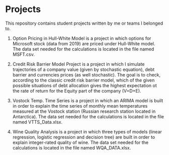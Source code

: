 # Projects
This repository contains student projects written by me or teams I belonged to.


1) Option Pricing in Hull-White Model is a project in which options for Microsoft stock (data from 2019) are priced under Hull-White model. The data set needed for the calculations is located in the file named MSFT.csv.


2) Credit Risk Barrier Model Project is a project in which I simulate trajectories of a company value (given by stochastic equation), debt barrier and currencies prices (as well stochastic). The goal is to check, according to the classic credit risk barrier model, which of the given possible situations of debt allocation gives the highest expectation ot the rate of return for the Equity part of the company (V=D+E).


3) Vostock Temp. Time Series is a project in which an ARIMA model is built in order to explain the time series of monthly mean temperatures measured at the Vostock station (Russian research station located in Antarctica). The data set needed for the calculations is located in the file named VTTS_Data.xlsx.


4) Wine Quality Analysis is a project in which three types of models (linear regression, logistic regression and decision tree) are built in order to explain integer-rated quality of wine. The data set needed for the calculations is located in the file named WQA_DATA.xlsx. 
